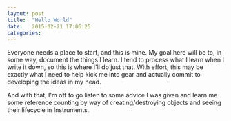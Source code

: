 ```yaml
---
layout: post
title:  "Hello World"
date:   2015-02-21 17:06:25
categories:
---
```


Everyone needs a place to start, and this is mine. My goal here will be to, in some way, document the things I learn. I tend to process what I learn when I write it down, so this is where I'll do just that. With effort, this may be exactly what I need to help kick me into gear and actually commit to developing the ideas in my head.


And with that, I'm off to go listen to some advice I was given and learn me some reference counting by way of creating/destroying objects and seeing their lifecycle in Instruments.